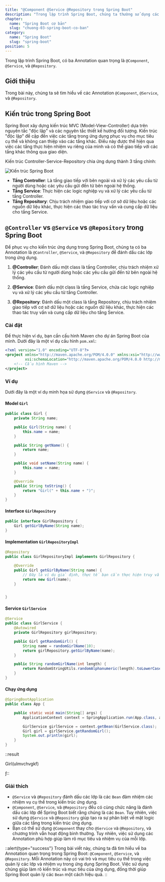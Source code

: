 ```yaml
---
title: "@Component @Service @Repository trong Spring Boot"
description: "Trong lập trình Spring Boot, chúng ta thường sử dụng các Annotation như @Component, @Service, và @Repository để đánh dấu các thành phần của ứng dụng. Trong bài viết này, chúng ta sẽ tìm hiểu sự khác biệt giữa các Annotation này và cách chúng được sử dụng"
chapter:
  name: "Spring Boot cơ bản"
  slug: "chuong-03-spring-boot-co-ban"
category:
  name: "Spring Boot"
  slug: "spring-boot"
position: 5
---
```


Trong lập trình Spring Boot, có ba Annotation quan trọng là `@Component`, `@Service`, và `@Repository`.

## Giới thiệu

Trong bài này, chúng ta sẽ tìm hiểu về các Annotation `@Component`, `@Service`, và `@Repository`.

## Kiến trúc trong Spring Boot

Spring Boot xây dựng kiến trúc MVC (Model-View-Controller) dựa trên nguyên tắc "độc lập" và các nguyên tắc thiết kế hướng đối tượng. Kiến trúc "độc lập" đề cập đến việc các tầng trong ứng dụng phục vụ cho mục tiêu cụ thể và không can thiệp vào các tầng khác. Điều này được thể hiện qua việc các tầng thực hiện nhiệm vụ riêng của mình và có thể giao tiếp với các tầng khác thông qua giao diện.

Kiến trúc Controller-Service-Repository chia ứng dụng thành 3 tầng chính:

![Kiến trúc Spring Boot](https://github.com/techmely/hoc-lap-trinh/assets/29374426/1f22feb7-c049-4419-a7a1-9f8d64daf640)

- **Tầng Controller**: Là tầng giao tiếp với bên ngoài và xử lý các yêu cầu từ người dùng hoặc các yêu cầu gửi đến từ bên ngoài hệ thống.
- **Tầng Service**: Thực hiện các logic nghiệp vụ và xử lý các yêu cầu từ tầng Controller.
- **Tầng Repository**: Chịu trách nhiệm giao tiếp với cơ sở dữ liệu hoặc các nguồn dữ liệu khác, thực hiện các thao tác truy vấn và cung cấp dữ liệu cho tầng Service.

## `@Controller` vs `@Service` vs `@Repository` trong Spring Boot

Để phục vụ cho kiến trúc ứng dụng trong Spring Boot, chúng ta có ba Annotation là `@Controller`, `@Service`, và `@Repository` để đánh dấu các lớp trong ứng dụng.

1. **@Controller**: Đánh dấu một class là tầng Controller, chịu trách nhiệm xử lý các yêu cầu từ người dùng hoặc các yêu cầu gửi đến từ bên ngoài hệ thống.

2. **@Service**: Đánh dấu một class là tầng Service, chứa các logic nghiệp vụ và xử lý các yêu cầu từ tầng Controller.

3. **@Repository**: Đánh dấu một class là tầng Repository, chịu trách nhiệm giao tiếp với cơ sở dữ liệu hoặc các nguồn dữ liệu khác, thực hiện các thao tác truy vấn và cung cấp dữ liệu cho tầng Service.

### Cài đặt

Để thực hiện ví dụ, bạn cần cấu hình Maven cho dự án Spring Boot của mình. Dưới đây là một ví dụ cấu hình `pom.xml`:

```xml
<?xml version="1.0" encoding="UTF-8"?>
<project xmlns="http://maven.apache.org/POM/4.0.0" xmlns:xsi="http://www.w3.org/2001/XMLSchema-instance"
         xsi:schemaLocation="http://maven.apache.org/POM/4.0.0 http://maven.apache.org/xsd/maven-4.0.0.xsd">
    <!-- Cấu hình Maven -->
</project>
```

### Ví dụ

Dưới đây là một ví dụ minh họa sử dụng `@Service` và `@Repository`.

#### Model `Girl`

```java
public class Girl {
    private String name;

    public Girl(String name) {
        this.name = name;
    }

    public String getName() {
        return name;
    }

    public void setName(String name) {
        this.name = name;
    }

    @Override
    public String toString() {
        return "Girl(" + this.name + ")";
    }
}
```

#### Interface `GirlRepository`

```java
public interface GirlRepository {
    Girl getGirlByName(String name);
}
```

#### Implementation `GirlRepositoryImpl`

```java
@Repository
public class GirlRepositoryImpl implements GirlRepository {

    @Override
    public Girl getGirlByName(String name) {
        // Đây là ví dụ giả định, thực tế bạn cần thực hiện truy vấn trong cơ sở dữ liệu
        return new Girl(name);
    }


}
```

#### Service `GirlService`

```java
@Service
public class GirlService {
    @Autowired
    private GirlRepository girlRepository;

    public Girl getRandomGirl() {
        String name = randomGirlName(10);
        return girlRepository.getGirlByName(name);
    }

    public String randomGirlName(int length) {
        return RandomStringUtils.randomAlphanumeric(length).toLowerCase();
    }
}
```

#### Chạy ứng dụng

```java
@SpringBootApplication
public class App {

    public static void main(String[] args) {
        ApplicationContext context = SpringApplication.run(App.class, args);

        GirlService girlService = context.getBean(GirlService.class);
        Girl girl = girlService.getRandomGirl();
        System.out.println(girl);
    }
}
```

::result

Girl(ulmvchvgkf)

ƒ::

### Giải thích

- `@Service` và `@Repository` đánh dấu các lớp là các `Bean` đảm nhiệm các nhiệm vụ cụ thể trong kiến trúc ứng dụng.
- `@Component`, `@Service`, và `@Repository` đều có cùng chức năng là đánh dấu các lớp để Spring Boot biết rằng chúng là các `Bean`. Tuy nhiên, việc sử dụng `@Service` và `@Repository` giúp tạo ra sự phân biệt về mặt logic giữa các tầng trong kiến trúc ứng dụng.
- Bạn có thể sử dụng `@Component` thay cho `@Service` và `@Repository`, và chương trình vẫn hoạt động bình thường. Tuy nhiên, việc sử dụng các Annotation phù hợp giúp làm rõ mục tiêu và nhiệm vụ của mỗi lớp.

::alert{type="success"}
Trong bài viết này, chúng ta đã tìm hiểu về ba Annotation quan trọng trong Spring Boot: `@Component`, `@Service`, và `@Repository`. Mỗi Annotation này có vai trò và mục tiêu cụ thể trong việc quản lý các lớp và nhiệm vụ trong ứng dụng Spring Boot. Việc sử dụng chúng giúp làm rõ kiến trúc và mục tiêu của ứng dụng, đồng thời giúp Spring Boot quản lý các `Bean` một cách hiệu quả.
::

